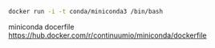 ```bash
docker run -i -t conda/miniconda3 /bin/bash
```



miniconda docerfile
https://hub.docker.com/r/continuumio/miniconda/dockerfile